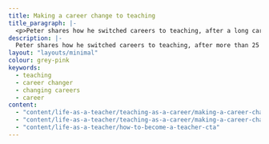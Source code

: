 ```yaml
---
title: Making a career change to teaching 
title_paragraph: |-
  <p>Peter shares how he switched careers to teaching, after a long career in finance.</p>
description: |-
  Peter shares how he switched careers to teaching, after more than 25 years working in finance.
layout: "layouts/minimal" 
colour: grey-pink
keywords:
  - teaching
  - career changer
  - changing careers
  - career
content: 
  - "content/life-as-a-teacher/teaching-as-a-career/making-a-career-change-to-teaching/header" 
  - "content/life-as-a-teacher/teaching-as-a-career/making-a-career-change-to-teaching/article"
  - "content/life-as-a-teacher/how-to-become-a-teacher-cta"
---
```

